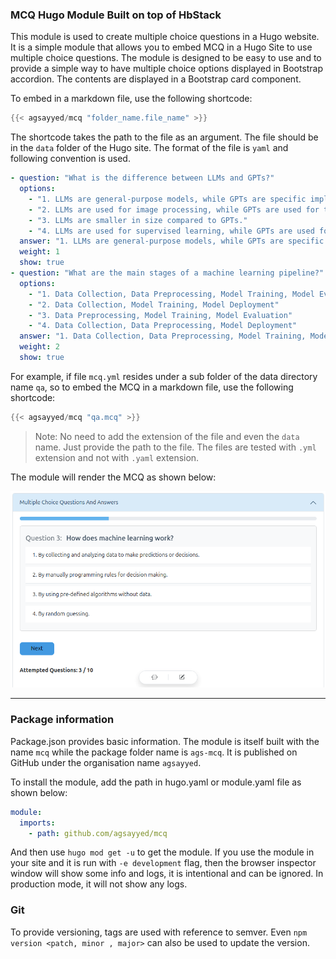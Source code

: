### MCQ Hugo Module Built on top of HbStack

This module is used to create multiple choice questions in a Hugo website. It is a simple module that allows you to embed MCQ in a Hugo Site to use multiple choice questions. The module is designed to be easy to use and to provide a simple way to have multiple choice options displayed in Bootstrap accordion. The contents are displayed in a Bootstrap card component.

To embed in a markdown file, use the following shortcode:

```go
{{< agsayyed/mcq "folder_name.file_name" >}}
```

The shortcode takes the path to the file as an argument. The file should be in the `data` folder of the Hugo site. The format of the file is `yaml` and following convention is used.

```yaml
- question: "What is the difference between LLMs and GPTs?"
  options:
    - "1. LLMs are general-purpose models, while GPTs are specific implementations of LLMs."
    - "2. LLMs are used for image processing, while GPTs are used for text generation."
    - "3. LLMs are smaller in size compared to GPTs."
    - "4. LLMs are used for supervised learning, while GPTs are used for unsupervised learning."
  answer: "1. LLMs are general-purpose models, while GPTs are specific implementations of LLMs."
  weight: 1
  show: true
- question: "What are the main stages of a machine learning pipeline?"
  options:
    - "1. Data Collection, Data Preprocessing, Model Training, Model Evaluation"
    - "2. Data Collection, Model Training, Model Deployment"
    - "3. Data Preprocessing, Model Training, Model Evaluation"
    - "4. Data Collection, Data Preprocessing, Model Deployment"
  answer: "1. Data Collection, Data Preprocessing, Model Training, Model Evaluation"
  weight: 2
  show: true
```

For example, if file `mcq.yml` resides under a sub folder of the data directory name `qa`, so to embed the MCQ in a markdown file, use the following shortcode:

```go
{{< agsayyed/mcq "qa.mcq" >}}
```

> Note: No need to add the extension of the file and even the `data` name. Just provide the path to the file. The files are tested with `.yml` extension and not with `.yaml` extension.

The module will render the MCQ as shown below:

![mcq.png](./images/mcq.png)

---

### Package information

Package.json provides basic information. The module is itself built with the name `mcq` while the package folder name is `ags-mcq`. It is published on GitHub under the organisation name `agsayyed`.

To install the module, add the path in hugo.yaml or module.yaml file as shown below:

```yaml
module:
  imports:
    - path: github.com/agsayyed/mcq
```

And then use `hugo mod get -u` to get the module. If you use the module in your site and it is run with `-e development` flag, then the browser inspector window will show some info and logs, it is intentional and can be ignored. In production mode, it will not show any logs.

### Git

To provide versioning, tags are used with reference to semver. Even `npm version <patch, minor , major>` can also be used to update the version.
